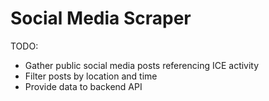 # Social Media Scraper

TODO:
- Gather public social media posts referencing ICE activity
- Filter posts by location and time
- Provide data to backend API
